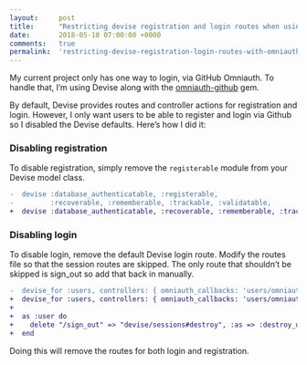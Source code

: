 ```yaml
---
layout:     post
title:      "Restricting devise registration and login routes when using OmniAuth"
date:       2018-05-10 07:00:00 +0000
comments:   true
permalink:  'restricting-devise-registration-login-routes-with-omniauth'
---
```


My current project only has one way to login, via GitHub Omniauth. To handle that, I’m using Devise along with the [omniauth-github](https://github.com/omniauth/omniauth-github) gem.

By default, Devise provides routes and controller actions for registration and login. However, I only want users to be able to register and login via Github so I disabled the Devise defaults. Here’s how I did it:

### Disabling registration
To disable registration, simply remove the `registerable` module from your Devise model class.
```diff
-  devise :database_authenticatable, :registerable,
-         :recoverable, :rememberable, :trackable, :validatable,
+  devise :database_authenticatable, :recoverable, :rememberable, :trackable, :validatable,
```

### Disabling login
To disable login, remove the default Devise login route. Modify the routes file so that the session routes are skipped. The only route that shouldn’t be skipped is sign_out so add that back in manually.
```diff
-  devise_for :users, controllers: { omniauth_callbacks: 'users/omniauth_callbacks' }
+  devise_for :users, controllers: { omniauth_callbacks: 'users/omniauth_callbacks' }, skip: [:session]
+
+  as :user do
+    delete "/sign_out" => "devise/sessions#destroy", :as => :destroy_user_session
+  end
```

Doing this will remove the routes for both login and registration.
